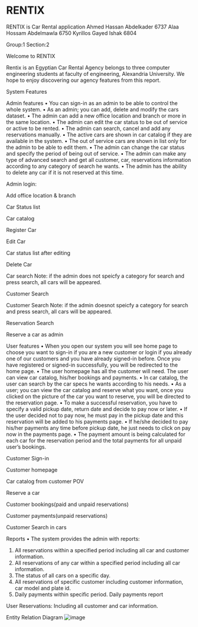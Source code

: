 # RENTIX
RENTIX is Car Rental application
Ahmed Hassan Abdelkader		6737
Alaa Hossam Abdelmawla		6750
Kyrillos Gayed Ishak			6804

Group:1			Section:2


Welcome to RENTIX

 
Rentix is an Egyptian Car Rental Agency belongs to three computer engineering students at faculty of engineering, Alexandria University.
We hope to enjoy discovering our agency features from this report.






System Features

Admin features
•	You can sign-in as an admin to be able to control the whole system.
•	As an admin; you can add, delete and modify the cars dataset. 
•	The admin can add a new office location and branch or more in the same location.
•	 The admin can edit the car status to be out of service or active to be rented.
•	The admin can search, cancel and add any reservations manually.
•	The active cars are shown in car catalog if they are available in the system.
•	The out of service cars are shown in list only for the admin to be able to edit them.
•	The admin can change the car status and specify the period of being out of service.
•	The admin can make any type of advanced search and get all customer, car, reservations information according to any category of search he wants.
•	The admin has the ability to delete any car if it is not reserved at this time.




Admin login:
 
Add office location & branch
 




Car Status list
 
 





Car catalog
 
Register Car
 
 


Edit Car
 
 
 

Car status list after editing
 




Delete Car
  

Car search
Note: if the admin does not speicfy a category for search and press search, all cars will be appeared.
 
Customer Search 
 
Customer Search
Note: if the admin doesnot speicfy a category for search and press search, all cars will be appeared.
 
Reservation Search
 
Reserve a car as admin
 





User features
•	When you open our system you will see home page to choose you want to sign-in if you are a new customer or login if you already one of our customers and you have already signed-in before. Once you have registered or signed-in successfully, you will be redirected to the home page.
•	The user homepage has all the customer will need. The user can view car
catalog, his/her bookings and payments.
•	In car catalog, the user can search by the car specs he wants according to his needs.
•	As a user; you can view the car catalog and reserve what you want, once you clicked on the picture of the car you want to reserve, you will be directed to the reservation page. 
•	To make a successful reservation, you have to specify a valid pickup date, return date and decide to pay now or later.
•	If the user decided not to pay now, he must pay in the pickup date and this reservation will be added to his payments page.
•	If he/she decided to pay his/her payments any time before pickup date, he just needs to click on pay now in the payments page.
•	The payment amount is being calculated for each car for the reservation period and the total payments for all unpaid user’s bookings. 


Customer Sign-in
 
Customer homepage
 




Car catalog from customer POV
 
Reserve a car
 





Customer bookings(paid and unpaid reservations)
 
Customer payments(unpaid reservations)
 
 

 

Customer Search in cars
 
 



Reports
•	The system provides the admin with reports:
1.	All reservations within a specified period including all car and customer information.
2.	All reservations of any car within a specified period including all car information.
3.	The status of all cars on a specific day.
4.	All reservations of specific customer including customer information, car model and plate id.
5.	Daily payments within specific period.
Daily payments report
 
User Reservations:
Including all customer and car information.
 
 
Entity Relation Diagram 
![image](https://user-images.githubusercontent.com/71657160/236681707-b1cb2dbf-10ea-4c05-b9d8-3a6508f2a259.png)
